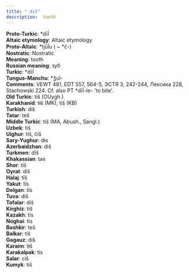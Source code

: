```yaml
---
title: " diš"
description:  tooth
---
```


<strong>Proto-Turkic</strong>:  *dīĺ<br>
<strong>Altaic etymology</strong>:  Altaic etymology<br>
<strong> Proto-Altaic</strong>:  *ti̯ū́ĺu ( ~ *č-)<br>
<strong>Nostratic</strong>:  Nostratic<br>
<strong>Meaning</strong>:  tooth<br>
<strong>Russian meaning</strong>:  зуб<br>
<strong>Turkic</strong>:  *dīĺ<br>
<strong>Tungus-Manchu</strong>:  *ǯul-<br>
<strong>Comments</strong>:  VEWT 481, EDT 557, 564-5, ЭСТЯ 3, 242-244, Лексика 228, Stachowski 224. Cf. also PT *dīĺ-le- 'to bite'.<br>
<strong>Old Turkic</strong>:  tiš (OUygh.)<br>
<strong>Karakhanid</strong>:  tɨš (MK), tiš (KB)<br>
<strong>Turkish</strong>:  diš<br>
<strong>Tatar</strong>:  teš<br>
<strong>Middle Turkic</strong>:  tiš (MA, Abush., Sangl.)<br>
<strong>Uzbek</strong>:  tiš<br>
<strong>Uighur</strong>:  tiš, čiš<br>
<strong>Sary-Yughur</strong>:  dɨs<br>
<strong>Azerbaidzhan</strong>:  diš<br>
<strong>Turkmen</strong>:  dīš<br>
<strong>Khakassian</strong>:  tǝs<br>
<strong>Shor</strong>:  tiš<br>
<strong>Oyrat</strong>:  diš<br>
<strong>Halaj</strong>:  tīš<br>
<strong>Yakut</strong>:  tīs<br>
<strong>Dolgan</strong>:  tīs<br>
<strong>Tuva</strong>:  diš<br>
<strong>Tofalar</strong>:  diš<br>
<strong>Kirghiz</strong>:  tiš<br>
<strong>Kazakh</strong>:  tis<br>
<strong>Noghai</strong>:  tis<br>
<strong>Bashkir</strong>:  teš<br>
<strong>Balkar</strong>:  tiš<br>
<strong>Gagauz</strong>:  diš<br>
<strong>Karaim</strong>:  tɨš<br>
<strong>Karakalpak</strong>:  tis<br>
<strong>Salar</strong>:  ciš<br>
<strong>Kumyk</strong>:  tiš<br>


